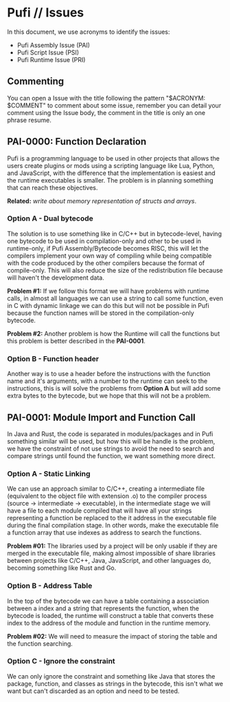 # Pufi // Issues

In this document, we use acronyms to identify the issues:

- Pufi Assembly Issue (PAI)
- Pufi Script Issue (PSI)
- Pufi Runtime Issue (PRI)

## Commenting

You can open a Issue with the title following the pattern "$ACRONYM: $COMMENT" to comment about some issue, remember you can detail your comment using the Issue body, the comment in the title is only an one phrase resume.

## PAI-0000: Function Declaration

Pufi is a programming language to be used in other projects that allows the users create plugins or mods using a scripting language like Lua, Python, and JavaScript, with the difference that the implementation is easiest and the runtime executables is smaller. The problem is in planning something that can reach these objectives.

**Related:** *write about memory representation of structs and arrays*.

### Option A - Dual bytecode

The solution is to use something like in C/C++ but in bytecode-level, having one bytecode to be used in compilation-only and other to be used in runtime-only, if Pufi Assembly/Bytecode becomes RISC, this will let the compilers implement your own way of compiling while being compatible with the code produced by the other compilers because the format of compile-only. This will also reduce the size of the redistribution file because will haven't the development data.

**Problem #1:** If we follow this format we will have problems with runtime calls, in almost all languages we can use a string to call some function, even in C with dynamic linkage we can do this but will not be possible in Pufi because the function names will be stored in the compilation-only bytecode.

**Problem #2:** Another problem is how the Runtime will call the functions but this problem is better described in  the **PAI-0001**.

### Option B - Function header

Another way is to use a header before the instructions with the function name and it's arguments, with a number to the runtime can seek to the instructions, this is will solve the problems from **Option A** but will add some extra bytes to the bytecode, but we hope that this will not be a problem.

## PAI-0001: Module Import and Function Call

In Java and Rust, the code is separated in modules/packages and in Pufi something similar will be used, but how this will be handle is the problem, we have the constraint of not use strings to avoid the need to search and compare strings until found the function, we want something more direct.

### Option A - Static Linking

We can use an approach similar to C/C++, creating a intermediate file (equivalent to the object file with extension .o) to the compiler process (source -> intermediate -> executable), in the intermediate stage we will have a file to each module compiled that will have all your strings representing a function be replaced to the it address in the executable file during the final compilation stage. In other words, make the executable file a function array that use indexes as address to search the functions.

**Problem #01:** The libraries used by a project will be only usable if they are merged in the executable file, making almost impossible of share libraries between projects like C/C++, Java, JavaScript, and other languages do, becoming something like Rust and Go.

### Option B - Address Table

In the top of the bytecode we can have a table containing a association between a index and a string that represents the function, when the bytecode is loaded, the runtime will construct a table that converts these index to the address of the module and function in the runtime memory.

**Problem #02:** We will need to measure the impact of storing the table and the function searching.

### Option C - Ignore the constraint

We can only ignore the constraint and something like Java that stores the package, function, and classes as strings in the bytecode, this isn't what we want but can't discarded as an option and need to be tested.

